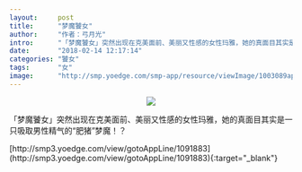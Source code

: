 ```yaml
---
layout:     post
title:      "梦魔饕女"
author:     "作者：弓月光"
intro:      "「梦魔饕女」突然出现在克美面前、美丽又性感的女性玛雅，她的真面目其实是一只吸取男性精气的“肥猪”梦魔！？"
date:       "2018-02-14 12:17:14"
categories: "饕女"
tags:       "女"
image:      "http://smp.yoedge.com/smp-app/resource/viewImage/1003089appline.png"
---
```

<div style="text-align: center">
<p><img src="http://smp.yoedge.com/smp-app/resource/viewImage/1003089appline.png"/></p>
</div>
<p class="post-meta">
<span>「梦魔饕女」突然出现在克美面前、美丽又性感的女性玛雅，她的真面目其实是一只吸取男性精气的“肥猪”梦魔！？</span>
</p>
[http://smp3.yoedge.com/view/gotoAppLine/1091883](http://smp3.yoedge.com/view/gotoAppLine/1091883){:target="_blank"}



